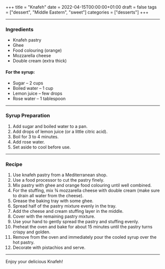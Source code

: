 +++
title = "Knafeh"
date = 2022-04-15T00:00:00+01:00
draft = false
tags = ["dessert", "Middle Eastern", "sweet"]
categories = ["desserts"]
+++

---

### Ingredients

- Knafeh pastry  
- Ghee  
- Food colouring (orange)  
- Mozzarella cheese  
- Double cream (extra thick)  

#### For the syrup:

- Sugar – 2 cups  
- Boiled water – 1 cup  
- Lemon juice – few drops  
- Rose water – 1 tablespoon  

---

### Syrup Preparation

1. Add sugar and boiled water to a pan.  
2. Add drops of lemon juice (or a little citric acid).  
3. Boil for 3 to 4 minutes.  
4. Add rose water.  
5. Set aside to cool before use.  

---

### Recipe

1. Use knafeh pastry from a Mediterranean shop.  
2. Use a food processor to cut the pastry finely.  
3. Mix pastry with ghee and orange food colouring until well combined.  
4. For the stuffing, mix ¾ mozzarella cheese with double cream (make sure to drain all water from the cheese).  
5. Grease the baking tray with some ghee.  
6. Spread half of the pastry mixture evenly in the tray.  
7. Add the cheese and cream stuffing layer in the middle.  
8. Cover with the remaining pastry mixture.  
9. Use your hand to gently spread the pastry and stuffing evenly.  
10. Preheat the oven and bake for about 15 minutes until the pastry turns crispy and golden.  
11. Remove from the oven and immediately pour the cooled syrup over the hot pastry.  
12. Decorate with pistachios and serve.  

---

Enjoy your delicious Knafeh!
